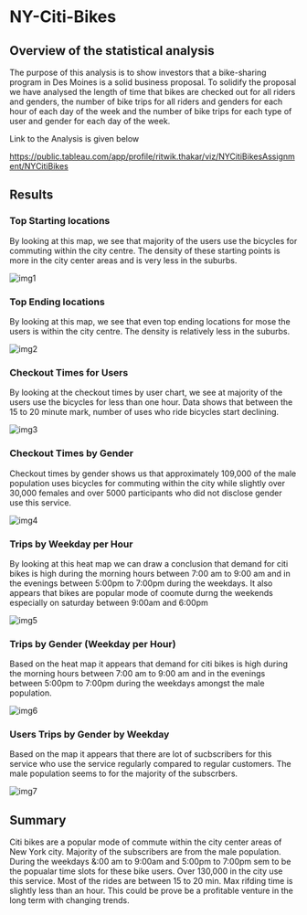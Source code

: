 # NY-Citi-Bikes

## Overview of the statistical analysis
The purpose of this analysis is to show investors that a bike-sharing program in Des Moines is a solid business proposal. To solidify the proposal we have analysed the length of time that bikes are checked out for all riders and genders, the number of bike trips for all riders and genders for each hour of each day of the week and the number of bike trips for each type of user and gender for each day of the week.

Link to the Analysis is given below

https://public.tableau.com/app/profile/ritwik.thakar/viz/NYCitiBikesAssignment/NYCitiBikes


## Results 

### Top Starting locations

By looking at this map, we see that majority of the users use the bicycles for commuting within the city centre. The density of these starting points is more in the city center 
areas and is very less in the suburbs.

![img1](https://github.com/ritwikthakar/NY-Citi-Bikes/blob/main/Images/img1.PNG)


### Top Ending locations

By looking at this map, we see that even top ending locations for mose the users is within the city centre. The density is relatively less in the suburbs.

![img2](https://github.com/ritwikthakar/NY-Citi-Bikes/blob/main/Images/img2.PNG)


### Checkout Times for Users

By looking at the checkout times by user chart, we see at majority of the users use the bicycles for less than one hour. Data shows that between the 15 to 20 minute mark, number 
of uses who ride bicycles start declining.

![img3](https://github.com/ritwikthakar/NY-Citi-Bikes/blob/main/Images/img3.PNG)


### Checkout Times by Gender

Checkout times by gender shows us that approximately 109,000 of the male population uses bicycles for commuting within the city while slightly over 30,000 females and over 5000 
participants who did not disclose gender use this service.  

![img4](https://github.com/ritwikthakar/NY-Citi-Bikes/blob/main/Images/img4.PNG)


### Trips by Weekday per Hour

By looking at this heat map we can draw a conclusion that demand for citi bikes is high during the morning hours between 7:00 am to 9:00 am and in the evenings between 5:00pm to 
7:00pm during the weekdays. It also appears that bikes are popular mode of coomute durng the weekends especially on saturday between 9:00am and 6:00pm

![img5](https://github.com/ritwikthakar/NY-Citi-Bikes/blob/main/Images/img5.PNG)

### Trips by Gender (Weekday per Hour)

Based on the heat map it appears that demand for citi bikes is high during the morning hours between 7:00 am to 9:00 am and in the evenings between 5:00pm to 7:00pm during the 
weekdays amongst the male population. 

![img6](https://github.com/ritwikthakar/NY-Citi-Bikes/blob/main/Images/img6.PNG)

### Users Trips by Gender by Weekday 

Based on the map it appears that there are lot of sucbscribers for this service who use the service regularly compared to regular customers. The male population seems to for the 
majority of the subscrbers. 

![img7](https://github.com/ritwikthakar/NY-Citi-Bikes/blob/main/Images/img7.PNG)

## Summary
Citi bikes are a popular mode of commute within the city center areas of New York city. Majority of the subscribers are from the male population. During the weekdays &:00 am to 
9:00am and 5:00pm to 7:00pm sem to be the popualar time slots for these bike users. Over 130,000 in the city use this service. Most of the rides are between 15 to 20 min. Max 
rifding time is slightly less than an hour. This could be prove be a profitable venture in the long term with changing trends.
